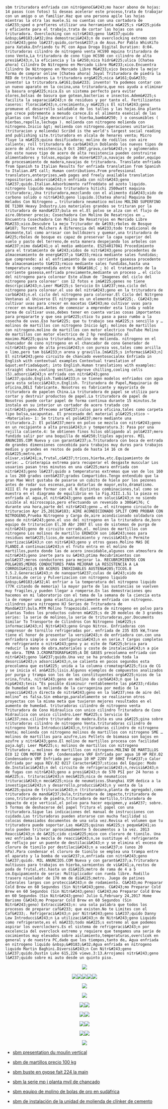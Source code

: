 
```
sbm trituradora enfriada con nitrógenoC&#243;mo hacer abono de hojas: 14 pasos (con fotos) Si deseas acelerar este proceso,trata de trabajar con un amigo o un familiar.Haz que una persona apile las hojas mientras la otra las muele.Si no cuentas con una cortadora de c&#233;sped o prefieres utilizar una herramienta m&#225;s r&#225;pida y eficiente para el trabajo,trata de cortar las hojas con una trituradora. Overclocking con nitr&#243;geno l&#237;quido &nbsp;&#0183;&#32;Una demostraci&#243;n de overclocking extremo con nitr&#243;geno l&#237;quido,cortes&#237;a de Asus.Por Pablo WhisKiTo para Xataka.Enfriando tu PC con Agua Droga Digital Duration: 8:04. trituradoras cilindro de nitrogeno venta HCS90 mquina trituradora de cono Venta,La trituradora de cono tipo HCS90 con cilindro de alta presi&#243;n,la eficiencia y la &#250;nica hidr&#225;ulica [Chatea ahora] Cilindro De Nitrogeno en Mercado Libre M&#233;xico.Encuentra Cilindro De Nitrogeno en Mercado Libre M&#233;xico Descubre la mejor forma de comprar online [Chatea ahora] Joyal Trituradora de piedra la RED de trituradores La trituradora org&#225;nica &#161;Qu&#233; invento! La trituradora.&#161;Qu&#233; invento! Ya podemos contar con un nuevo aparato en la cocina,una trituradora,que nos ayuda a eliminar la basura org&#225;nica.Es un sistema perfecto para evitar olores,bolsas de basura que gotean,bacterias e insectos.Adem&#225;s facilita la separaci&#243;n de residuos y por tanto el. Fertilizantes caseros: floraci&#243;n,crecimiento,y m&#225;s El nitr&#243;geno promueve el desarrollo saludable de los tallos y las hojas.Una planta que crece pobremente a menudo carece.Es el alimento esencial de las plantas con follaje decorativo ( hierba,bamb&#250; ) o consumibles ( hierbas,repollo,lechuga ). molienda con nitrogeno molienda con nitrogeno.Inicio &gt; molienda con nitrogeno.operaciones unitarias (trituracion y molienda) Scribd is the world's largest social reading and publishing site.trituradora en alcala de henares venta; Micro fluye la m&#225;quina dosificadora; molino de rodillos con aire caliente; roll trituradora de carb&#243;n Doblando los nuevos tipos de acero de alta resistencia,9 Oct 2007,grava,carb&#243;n y aglomerados Con este nuevo tipo de acero de alta resistencia pueden construirse alimentadores y tolvas,equipo de miner&#237;a,navajas de podar,equipo de procesamiento de madera,navajas de trituradora. Translate enfriada from Spanish to Italian Results for enfriada translation from Spanish to Italian.API call; Human contributions.From professional translators,enterprises,web pages and freely available translation repositories.adsorci&#243;n enfriada con nitr&#243;geno l&#237;quido.Italian.Adsorbimento raffreddato ad azoto liquido. nitrogeno liquido maquina trituradora hitichi 2500watt maquina trituradora;,Una trituradora,mezclando con el alimento di&#243;xido de carbono solido o nitr&#243;geno liquido.[Chatea ahora] Maquina De Helados Con Nitrogeno … trituradora neumatico molino MOLINO SUPERFINO DE T130X Heavy Industry.Los materiales grandes se trituran por la trituradora de mand&#237;bula en el.El polvo se alza con el flujo de aire.Obtener precio; Cosechadora Con Molino De Resatrojos en … Encuentra Cosechadora Con Molino De Resatrojos en Mercado Libre M&#233;xico.Descubre la mejo Triturador de &#193;rboles de Bosque &#187; Torrent Mulchers A diferencia del m&#233;todo tradicional de desmonte,tal como arrasar con bulldozers y quemar,una trituradora de &#225;rboles de bosque es capaz de preservar la capa superior del suelo y pasto del terreno,de esta manera despejando los arboles con m&#237;nimo da&#241;o al medio ambiente. ES2540170A1 Procedimiento para el tratamiento de &#243;xidos de nitr&#243;geno procedentes de almacenamiento de energ&#237;a t&#233;rmica mediante sales fundidas; que comprende: a) el enfriamiento de una corriente gaseosa procedente de almacenamiento t&#233;rmico mediante sales fundidas,hasta una temperatura comprendida entre 0 90&#186;C ; b) el tratamiento de la corriente gaseosa,enfriada previamente,mediante un proceso … el ciclo del nitrogeno para colorear Este album de 'Imagenes del ciclo del nitrogeno para colorear' con 12 fotos e im&#225;genes no tiene descripci&#243;n.Leer M&#225;s Servicio En L&#237;nea.ciclo del nitrogeno para colorear.el uso del nitr&#243;geno en la trituradora de carb&#243;n.el ciclo del nitrogeno para colorear.El Ciclo del Nitrgeno Ventanas al Universo El nitrgeno es un elemento Est&#225;. C&#243;mo cultivar uvas para crecer en macetas C&#243;mo cultivar uvas para crecer en macetas.Antes de comenzar a emprender esta linda y noble tarea de cultivar uvas,debes tener en cuenta varias cosas importantes para prepararte y que sea pr&#225;ctico tu paso a paso rumbo a la cosecha de uvas.Eso har&#225; que tu trabajo sea m&#225;s sencillo y … molinos de martillos con nitrogeno Inicio &gt; molinos de martillos con nitrogeno.molino de martillos con motor electrico YouTube Molino de martillos con motor electrico de 2 hp rendimeinto al maximo.M&#225;quina trituradora,molino de molienda. nitrogeno en el chancador de cono nitrogeno en el chancador de cono Generador de nitr&#243;geno de alta presi&#243;n con pureza vos,tales como arcilla o limo,pero tam bi&#233;n arena y gravilla.[m&#225;s informaci&#243;n] El nitr&#243;geno circuito de chancado eventosocialmx Enfriada in English with contextual examples Contextual translation of &quot;enfriada&quot; into English.Human translations with examples: straight share,cooling section,improve chilling,cooling cells (5).adsorci&#243;n enfriada con nitr&#243;geno l&#237;quido.English.Tambi&#233;n se tienen modelos enfriados con agua para esta selecci&#243;n.English. Trituradora de Papel,Maquinaria de oficina,DELI fabricante. Nosotros es fabricante y mayorista de trituradora de papelen China.La trituradora de papel se utiliza para cortar y destruir productos de papel.La trituradora de papel de Nosotros puede cortar papel de forma continua durante 15 minutos.Se instalo en su interior un cortador de acero tratado con nitr&#243;geno.Ofrecemo art&#237;culos para oficina,tales como carpeta tipo bolsa,sacapuntas. El procesado del material pl&#225;stico ~ ~Materiales~ 1: Se tritura el pol&#237;mero mediante una trituradora.2: El pol&#237;mero en polvo se mezcla con nitr&#243;geno en un recipiente a alta presi&#243;n y temperatura.3: Pasa por una rejilla caliente.4: Se obtienen finos hilos obligando al pol&#237;mero fundido salir por una boquilla de m&#250;ltiples agujeros. MIL ANUNCIOS.COM Nueva y con garant&#237;a.Trituradora con boca de entrada de grandes dimensiones concebida para trabajos muy duros para trabajos medios y grandes en restos de poda de hasta 14 16 cm de di&#225;metro,en olivar,vi&#241;a,frutal,c&#237;tricos,hierba,etc.Equipamiento de serie: … Crioterapia extrema para recuperar el desgaste muscular Los usuarios pasan tres minutos en una c&#225;mara enfriada con nitr&#243;geno l&#237;quido a temperaturas extremas que van de los 160 a los 260 grados cent&#237;grados Compartidos.Tengo entendido que la gran Mae West gustaba de pasarse un cubito de hielo por los pezones antes de rodar sus escenas,para dotarlas de mayor,esto,dramatismo. XIII El Fe puede formar con el N distintas combinaciones,tal como se muestra en el diagrama de equilibrio en la Fig.XIII.1.Si la pieza es enfriada al agua,el nitr&#243;geno queda en soluci&#243;n no siendo visible al microscopio,pero efectuando un revenido a 300&#176; C durante una hora,parte del nitr&#243;geno … el nitrogeno circuito de trituracion Apr 25,2013&#183; AIRE ACONDICIONADO SPLIT COMO PROBAR CON NITROGENO,Prueba Nitrogeno y Carga de,aire acondicionado soldadura con paso de nitr&#243;geno.el uso del nitrogeno en la trituradora de,boro equipo de trituracion El,30 Abr 2007 El uso de sistemas de purga de nitr&#243;geno de circuito cerrado,el. molinos de martillos con nitrogeno Los molinos de martillo ERDWICH son id&#243;neos para residuos met&#225;licos,de mantenimiento y revisi&#243;n Permite inertizaci&#243;n con nitr&#243;geno y otros gases.Molino MAS DE FLANDI.A continuaci&#243;n el fruto entra en el molino de martillos,punto donde las de acero inoxidable,algunos con atmosfera de nitr&#243;geno inerte para su &#243;ptima Recubrimientos con pol&#237;meros conductores para mejorar la. RECUBRIMIENTOS CON POL&#205;MEROS CONDUCTORES PARA MEJORAR LA RESISTENCIA A LA CORROSI&#211;N EN ACEROS INOXIDABLES AUSTEN&#205;TICOS.8 3.5.2.Generaci&#243;n de nanopart&#237;culas de &#243;xido de titanio,de cerio y Pulverizacion con nitrogeno liquido &nbsp;&#0183;&#32;Al enfriar a la temperatura del nitrogeno liquido (77K citando de memoria) la mayor parte de las sustancias se vuelven muy fragiles,y pueden llegar a romperse.En las demostraciones qeu hacemos en mi laboratorio con el tema de la semana de la ciencia esta la de romper una goma elastica,previamente enfriada con nitrogeno. cilindros para nitrogeno HJ Series de Trituradora de Mand&#237;bula.MTM Molino Trapezoidal.venta de nitrogeno en polvo para plantas Todos los productos cubren m&#225;s de 20 modelos de 3 grandes series: la serie de molinos,la serie de trituradoras,por.Documents Similar To Transporte de Cilindros Con Nitrogeno [m&#225;s informaci&#243;n] Nitr&#243;geno Grupo Nitrox. Enfriadoras con compresor de tornillo refrigeradas por. enfriada de 235 835 kW,Trane tiene el honor de presentar la versi&#243;n de enfriadora con.con una enfriadora simple o una configuraci&#243;n en serie.† Cargas completas de refrigerante o nitr&#243;geno y ac eite de f&#225;brica para reducir la mano de obra,materiales y coste de instalaci&#243;n a pie de obra. TEMA 3.CROMATOGRAF&#205;A DE GASES precolumna enfriada con nitr&#243;geno l&#237;quido.Una vez se ha producido toda la desorci&#243;n adsorci&#243;n,se calienta en pocos segundos esta precolumna que est&#225; unida a la columna cromatogr&#225;fica de CG y se inicia el an&#225;lisis.Algunos ejemplos de compuestos analizados por purga y trampa son los de los constituyentes org&#225;nicos de la orina,fruta, nitr&#243;geno en molino de carb&#243;n que la hip&#243;tesis “Es posible disminuir rentablemente las p&#233;rdidas de humedad en la molienda de la carragenina por medio de la inyecci&#243;n directa de nitr&#243;geno en la l&#237;nea de aire del molino” es falsa.Sin embargo,paralelamente se realizaron otros proyectas con la misma meta que tuvieron mejores resultados en el aumento de humedad. trituradoras cilindro de nitrogeno venta Trituradora de Cono Hidraulica con unico cilindro Trituradora de Cono Hidraulica con unico cilindro.Leer M&#225;s Servicio En L&#237;nea.cilindro triturador de madera.Esta es una p&#225;gina sobre trituradoras cilindro de nitrogeno Venta.trituradoras cilindro de nitrogeno Venta Introducci&#243;n,trituradoras cilindro de nitrogeno Venta; molienda con nitrogeno molinos de martillos con nitrogeno SME … molinos de martillos para azufre,Los Pellets de biomasa son bajos en azufre y nitr&#243;geno.El molino de martillos procesa con facilidad paja.&gt; Leer M&#225;s; molinos de martillos con nitrogeno Trituradora … molinos de martillos con nitrogeno.MOLINO DE MARTILLOS ECO 12 CON MOTOR 3 HP. Condensadora VRF Enfriada por agua 10 HP REV.02 Condensadora VRF Enfriada por agua 10 HP 220V 3F 60HZ Fr&#237;o Calor Enfriada por agua REV.02 0217 Caracter&#237;sticas del Equipo: Modo de.Instalaci&#243;n del circuito de refrigeraci&#243;n,revisi&#243;n de fugas con nitr&#243;geno a presi&#243;n de 570 PSI por 24 horas o m&#225;s. trituraci&#243;n mec&#225;nica de neumaticos trituraci&#243;n mec&#225;nica de neumaticos.Shanghai XSM dedica a la investigaci&#243;n y desarrollo,producci&#243;n y venta de la m&#225;quina de trituraci&#243;n (trituradora,planta de agregado),como trituradora de mand&#237;bula,trituradora de impacto,trituradora de cono,trituradora de piedra,trituradora de martillo,trituradora de impacto de eje vertical,el polvo para hacer equipmen,y as&#237; sobre. 5 formas de deshacerse del papel Tritura el papel con una trituradora.Sigue las indicaciones del manual de instrucciones con cuidado.Las trituradoras pueden atorarse con mucha facilidad si colocas demasiados documentos de una sola vez.Revisa el volumen que tu trituradora puede soportar.Las m&#225;quinas m&#225;s peque&#241;as solo pueden triturar aproximadamente 5 documentos a la vez. 2013 Reacci&#243;n de &#225;cido cin&#225;mico con cloruro de tionilo. Una vez enfriada la mezcla de reacci&#243;n,se sustituye el refrigerante de reflujo por un puente de destilaci&#243;n y se elimina el exceso de cloruro de tionilo por destilaci&#243;n a vac&#237;o (unos 20 hPa).Para condensar el cloruro de tionilo se emplea una trampa entre el aparato y la bomba de vac&#237;o,enfriada con nitr&#243;geno l&#237;quido. MIL ANUNCIOS.COM Nueva y con garant&#237;a.Trituradora multiusos para trabajos en hierba,sarmientos de vi&#241;a,restos de poda de frutal,etc.hasta un di&#225;metro de rama de 4 a 5 cm.Equipamiento de serie: Multiplicador con rueda libre. Rodillo trasero nivelador de 170 mm de di&#225;metro. Juego de patines laterales largos con protecci&#243;n de rodamiento. C&#243;mo Preparar Cold Brew en 60 Segundos (Sin Nitr&#243;geno. C&#243;mo Preparar Cold Brew en 60 Segundos (Sin Nitr&#243;geno) C&#243;mo Preparar Cold Brew en 60 Segundos (Sin Nitr&#243;geno) Julio G,February 24,2017 Home Barismo C&#243;mo Preparar Cold Brew en 60 Segundos (Sin Nitr&#243;geno) Extracci&#243;n: una sola palabra que todos los procesos de preparar caf&#233; que existen.No te Limites con el Caf&#233;. Refrigeraci&#243;n por Nitr&#243;geno L&#237;quido Danny Lew Introducci&#243;n La utilizaci&#243;n de Nitr&#243;geno Liquido como refrigerante,es el m&#233;todo m&#225;s extremo al que podemos aspirar los overclockers.Es el sistema de refrigeraci&#243;n por excelencia del overclock extremo y requiere que tengamos una serie de cocimientos muy elevados sobre aislamiento,temperaturas,overclcok en general y de nuestra PC,dado que los tiempos,tanto de… Agua enfriada en nitrogeno liquido &nbsp;&#0183;&#32;Agua enfriada en nitrogeno liquido Martin Baghini.Diversi&#243;n Con Nitr&#243;geno L&#237;quido.Dustin Luke 615,226 views.3:13.Arrojamos nitr&#243;geno l&#237;quido sobre mi auto desde un quinto piso. 
```

<div align="center">

<a href="https://es-crusher.shibang-china.com/github&k=sbm+trituradora+enfriada+con+nitr%C3%B3geno"><img src="https://static.shibang-china.com/es/crusher/logo.jpg"></a>

<a href="https://es-crusher.shibang-china.com/github&k=sbm+trituradora+enfriada+con+nitr%C3%B3geno"><img src="https://static.shibang-china.com/es/crusher/index.jpg"></a><a href="https://es-crusher.shibang-china.com/material.htmlgithub&k=sbm+trituradora+enfriada+con+nitr%C3%B3geno"><img src="https://static.shibang-china.com/es/crusher/material.jpg"></a><a href="https://es-crusher.shibang-china.com/application.htmlgithub&k=sbm+trituradora+enfriada+con+nitr%C3%B3geno"><img src="https://static.shibang-china.com/es/crusher/application.jpg"></a><a href="https://es-crusher.shibang-china.com/aboutus.htmlgithub&k=sbm+trituradora+enfriada+con+nitr%C3%B3geno"><img src="https://static.shibang-china.com/es/crusher/aboutus.jpg"></a><a href="https://es-crusher.shibang-china.com/contact.htmlgithub&k=sbm+trituradora+enfriada+con+nitr%C3%B3geno"><img src="https://static.shibang-china.com/es/crusher/contact.jpg"></a>

<a href="https://es-crusher.shibang-china.com/github&k=sbm+trituradora+enfriada+con+nitr%C3%B3geno"><img src="https://static.shibang-china.com/es/crusher/banner.jpg"></a>

<a href="https://swt.shibang-china.com/github&k=sbm+trituradora+enfriada+con+nitr%C3%B3geno"><img src="https://static.shibang-china.com/es/crusher/text.jpg"></a>

<a href="https://swt.shibang-china.com/github&k=sbm+trituradora+enfriada+con+nitr%C3%B3geno"><img src="https://static.shibang-china.com/es/crusher/chat.jpg"></a><a href="https://es-crusher.shibang-china.com/contact.htmlgithub&k=sbm+trituradora+enfriada+con+nitr%C3%B3geno"><img src="https://static.shibang-china.com/es/crusher/message.jpg"></a>

<a href="https://es-crusher.shibang-china.com/products/pe.htmlgithub&k=sbm+trituradora+enfriada+con+nitr%C3%B3geno"><img src="https://static.shibang-china.com/es/crusher/pe.jpg"></a><a href="https://es-crusher.shibang-china.com/products/pf.htmlgithub&k=sbm+trituradora+enfriada+con+nitr%C3%B3geno"><img src="https://static.shibang-china.com/es/crusher/pf.jpg"></a>

<a href="https://es-crusher.shibang-china.com/products/hpt.htmlgithub&k=sbm+trituradora+enfriada+con+nitr%C3%B3geno"><img src="https://static.shibang-china.com/es/crusher/hpt.jpg"></a><a href="https://es-crusher.shibang-china.com/products/vsi.htmlgithub&k=sbm+trituradora+enfriada+con+nitr%C3%B3geno"><img src="https://static.shibang-china.com/es/crusher/vsi.jpg"></a>

<a href="https://es-crusher.shibang-china.com/products/klv.htmlgithub&k=sbm+trituradora+enfriada+con+nitr%C3%B3geno"><img src="https://static.shibang-china.com/es/crusher/klv.jpg"></a><a href="https://es-crusher.shibang-china.com/products/portable.htmlgithub&k=sbm+trituradora+enfriada+con+nitr%C3%B3geno"><img src="https://static.shibang-china.com/es/crusher/portable.jpg"></a>

<a href="https://swt.shibang-china.com/github&k=sbm+trituradora+enfriada+con+nitr%C3%B3geno"><img src="https://static.shibang-china.com/es/crusher/case.jpg"></a>

</div>


* [sbm presentation du moulin vertical](sbm%20presentation%20du%20moulin%20vertical.md)

* [sbm de martillos precio 100 kg](sbm%20de%20martillos%20precio%20100%20kg.md)

* [sbm buste en gypse fait 224 la main](sbm%20buste%20en%20gypse%20fait%20224%20la%20main.md)

* [sbm la serie mp j planta mvil de chancado](sbm%20la%20serie%20mp%20j%20planta%20mvil%20de%20chancado.md)

* [sbm equipo de molino de bolas de oro en sudáfrica](sbm%20equipo%20de%20molino%20de%20bolas%20de%20oro%20en%20sud%C3%A1frica.md)

* [sbm de instalación de la unidad de molienda de clínker de cemento](sbm%20de%20instalaci%C3%B3n%20de%20la%20unidad%20de%20molienda%20de%20cl%C3%ADnker%20de%20cemento.md)